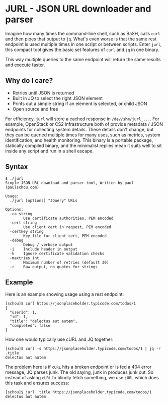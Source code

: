 # JURL - JSON URL downloader and parser

Imagine how many times the command-line shell, such as BaSH, calls `curl` and
then pipes that output to `jq`.  What's even worse is that the same rest
endpoint is used multiple times in one script or between scripts.  Enter
`jurl`, this compact tool gives the basic set features of `curl` and `jq` in
one binary.

This way multiple queries to the same endpoint will return the same results and
execute faster.

## Why do I care?

- Retries until JSON is returned
- Built in JQ to select the right JSON element
- Prints out a simple string if an element is selected, or child JSON
- Open source and free

For efficiency, `jurl` will store a cached response in `/dev/shm/jurl_...`.
For example, OpenStack or CS2 infrastructure both of provide metadata / JSON
endpoints for collecting system details.  These details don't change, but they
can be queried multiple times for many uses, such as metrics, system
identification, and health monitoring.  This binary is a portable package,
statically compiled binary, and the minimalist replies mean it suits well to
sit inside any script and run in a shell escape.


## Syntax

```
$ ./jurl
Simple JSON URL download and parser tool, Written by paul (paulschou.com)

Usage:
  ./jurl [options] "JQuery" URLs

Options:
  -ca string
        Use certificate authorities, PEM encoded
  -cert string
        Use client cert in request, PEM encoded
  -certkey string
        Key file for client cert, PEM encoded
  -debug
        Debug / verbose output
  -i    Include header in output
  -k    Ignore certificate validation checks
  -maxtries int
        Maximum number of retries (default 30)
  -r    Raw output, no quotes for strings
```

## Example

Here is an example showing usage using a rest endpoint:
```
[schou]$ curl https://jsonplaceholder.typicode.com/todos/1
{
  "userId": 1,
  "id": 1,
  "title": "delectus aut autem",
  "completed": false
}
```

How one would typically use cURL and JQ together:
```
[schou]$ curl -s https://jsonplaceholder.typicode.com/todos/1 | jq -r .title
delectus aut autem
```

The problem here is if `cURL` hits a broken endpoint or is fed a 404 error
message, JQ parses junk.  The old saying, junk in produces junk out.  So
instead of asking `cURL` to blindly fetch something, we use `jURL` which does
this task and ensures success:

```
[schou]$ jurl .title https://jsonplaceholder.typicode.com/todos/1
delectus aut autem
```

